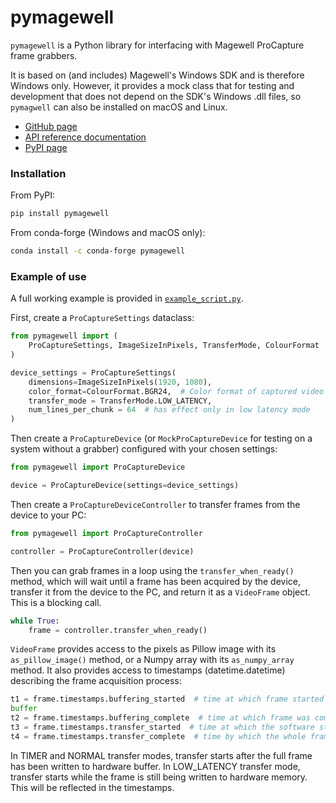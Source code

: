 # pymagewell
`pymagewell` is a Python library for interfacing with Magewell ProCapture frame grabbers.

It is based on (and includes) Magewell's Windows SDK and is therefore Windows only. However, it provides a mock class
that for testing and development that does not depend on the SDK's Windows .dll files, so `pymagwell` can also be 
installed on macOS and Linux.

* [GitHub page](https://github.com/KCL-BMEIS/pymagewell)
* [API reference documentation](https://kcl-bmeis.github.io/pymagewell/)
* [PyPI page](https://pypi.org/project/pymagewell/)

### Installation

From PyPI:
```bash
pip install pymagewell
```
From conda-forge (Windows and macOS only):
```bash
conda install -c conda-forge pymagewell
```

### Example of use

A full working example is provided in
[`example_script.py`](https://github.com/KCL-BMEIS/pymagewell/blob/main/example_script.py).

First, create a `ProCaptureSettings` dataclass:
```python
from pymagewell import (
    ProCaptureSettings, ImageSizeInPixels, TransferMode, ColourFormat
)

device_settings = ProCaptureSettings(
    dimensions=ImageSizeInPixels(1920, 1080),
    color_format=ColourFormat.BGR24,  # Color format of captured video frames
    transfer_mode = TransferMode.LOW_LATENCY,
    num_lines_per_chunk = 64  # has effect only in low latency mode
)
```
Then create a `ProCaptureDevice` (or `MockProCaptureDevice` for testing on a system without a grabber) configured with
your chosen settings:
```python
from pymagewell import ProCaptureDevice

device = ProCaptureDevice(settings=device_settings)
```
Then create a `ProCaptureDeviceController` to transfer frames from the device to your PC:
```python
from pymagewell import ProCaptureController

controller = ProCaptureController(device)
```
Then you can grab frames in a loop using the `transfer_when_ready()` method, which will wait until a frame has been 
acquired by the device, transfer it from the device to the PC, and return it as a `VideoFrame` object. This is a 
blocking call.
```python
while True:
    frame = controller.transfer_when_ready()
```
`VideoFrame` provides access to the pixels as Pillow image with its `as_pillow_image()` method, or a Numpy array with
its `as_numpy_array` method. It also provides access to timestamps (datetime.datetime) describing the frame acquisition 
process:
```python
t1 = frame.timestamps.buffering_started  # time at which frame started being written to the hardware buffer
buffer
t2 = frame.timestamps.buffering_complete  # time at which frame was completely written to the hardware buffer
t3 = frame.timestamps.transfer_started  # time at which the software started transferring the frame to PC memory
t4 = frame.timestamps.transfer_complete  # time by which the whole frame had arrived in PC memory
```
In TIMER and NORMAL transfer modes, transfer starts after the full frame has been written to hardware buffer. In 
LOW_LATENCY transfer mode, transfer starts while the frame is still being written to hardware memory. This will be 
reflected in the timestamps.
